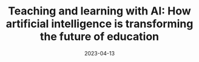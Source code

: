---
title: "Teaching and learning with AI: How artificial intelligence is transforming the future of education"
collection: publications
permalink: /publication/2023-XRDS
date: 2023-04-13
venue: 'XRDS: Crossroads, The ACM Magazine for Students'
authors: 'Amy Adair'
paperurl: 'http://aadair3.github.io/files/papers/2023-XRDS.pdf'
link: 'https://doi.org/10.1145/3589252'
citation: 'Adair, A. (2023). Teaching and learning with AI: How artificial intelligence is transforming the future of education. <i>XRDS: Crossroads, The ACM Magazine for Students, 29</i>(3), 7-9.'
tags: [Magazine Articles]
---